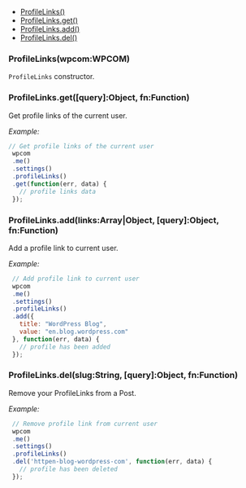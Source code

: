   - [ProfileLinks()](#profilelinkswpcomwpcom)
  - [ProfileLinks.get()](#profilelinksgetqueryobjectfnfunction)
  - [ProfileLinks.add()](#profilelinksaddlinksarrayobjectqueryobjectfnfunction)
  - [ProfileLinks.del()](#profilelinksdelslugstringqueryobjectfnfunction)

### ProfileLinks(wpcom:WPCOM)

  `ProfileLinks` constructor.

### ProfileLinks.get([query]:Object, fn:Function)

  Get profile links of the current user.
  
  *Example:*
```js
// Get profile links of the current user
 wpcom
 .me()
 .settings()
 .profileLinks()
 .get(function(err, data) {
   // profile links data
 });
```

### ProfileLinks.add(links:Array|Object, [query]:Object, fn:Function)

  Add a profile link to current user.
  
  *Example:*
```js
 // Add profile link to current user
 wpcom
 .me()
 .settings()
 .profileLinks()
 .add({
   title: "WordPress Blog",
   value: "en.blog.wordpress.com"
 }, function(err, data) {
   // profile has been added
 });
```

### ProfileLinks.del(slug:String, [query]:Object, fn:Function)

  Remove your ProfileLinks from a Post.
  
  *Example:*
```js
 // Remove profile link from current user
 wpcom
 .me()
 .settings()
 .profileLinks()
 .del('httpen-blog-wordpress-com', function(err, data) {
   // profile has been deleted
 });
```

